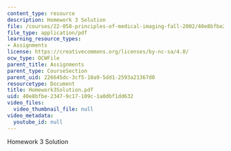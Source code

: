 ```yaml
---
content_type: resource
description: Homework 3 Solution
file: /courses/22-058-principles-of-medical-imaging-fall-2002/40e8bfbe23479c17109c1a0dbf1dd632_Homework3Solution.pdf
file_type: application/pdf
learning_resource_types:
- Assignments
license: https://creativecommons.org/licenses/by-nc-sa/4.0/
ocw_type: OCWFile
parent_title: Assignments
parent_type: CourseSection
parent_uid: 226645dc-3cf5-10a9-5dd1-2593a21367d0
resourcetype: Document
title: Homework3Solution.pdf
uid: 40e8bfbe-2347-9c17-109c-1a0dbf1dd632
video_files:
  video_thumbnail_file: null
video_metadata:
  youtube_id: null
---
```

Homework 3 Solution